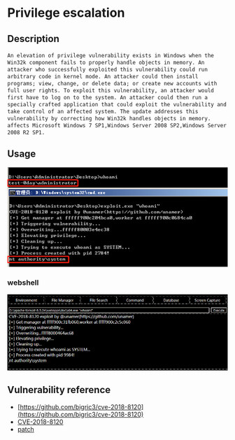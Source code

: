 # Privilege escalation

## Description

```
An elevation of privilege vulnerability exists in Windows when the Win32k component fails to properly handle objects in memory. An attacker who successfully exploited this vulnerability could run arbitrary code in kernel mode. An attacker could then install programs; view, change, or delete data; or create new accounts with full user rights. To exploit this vulnerability, an attacker would first have to log on to the system. An attacker could then run a specially crafted application that could exploit the vulnerability and take control of an affected system. The update addresses this vulnerability by correcting how Win32k handles objects in memory. affects Microsoft Windows 7 SP1,Windows Server 2008 SP2,Windows Server 2008 R2 SP1.
```

## Usage

![exploit](https://github.com/SecWiki/windows-kernel-exploits/blob/master/CVE-2018-8120/1.jpg?raw=true)

### webshell

![exploit](https://github.com/SecWiki/windows-kernel-exploits/blob/master/CVE-2018-8120/2.jpg?raw=true)

## Vulnerability reference

* [https://github.com/bigric3/cve-2018-8120](https://github.com/bigric3/cve-2018-8120)
* [CVE-2018-8120](http://cve.mitre.org/cgi-bin/cvename.cgi?name=CVE-2018-8120)
* [patch](https://portal.msrc.microsoft.com/en-US/eula)
